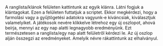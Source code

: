 A ranglista/klánok felületen kattintunk az egyik klánra. Látni fogjuk a klántagokat. Ezen a felületen futtatjuk a scriptet. Ekkor megkérdezi, hogy a farmolási vagy a gyűjtögetési adatokra vagyunk-e kíváncsiak, kiválasztjuk valamelyiket.
A játékosok nevére klikkelve létrehoz egy új oszlopot, ahová beírja, mennyi az egy nap alatti legnagyobb eredményünk. Ezt természetesen a ranglista/egy nap alatt felületről kérdezi le.
Az új oszlop alján összegzi az eredményeket.
Amelyik névre rákattintunk az elhalványul.
